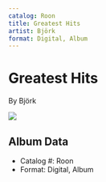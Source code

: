 ```yaml
---
catalog: Roon
title: Greatest Hits
artist: Björk
format: Digital, Album
---
```


# Greatest Hits

By Björk

![](../../assets/albumcovers/Björk-Greatest_Hits.png)

## Album Data

- Catalog #: Roon
- Format: Digital, Album


